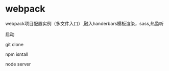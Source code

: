 # webpack
webpack项目配置实例（多文件入口）,融入handerbars模板渲染，sass,热监听


启动  

git clone   

npm isntall   

node server

